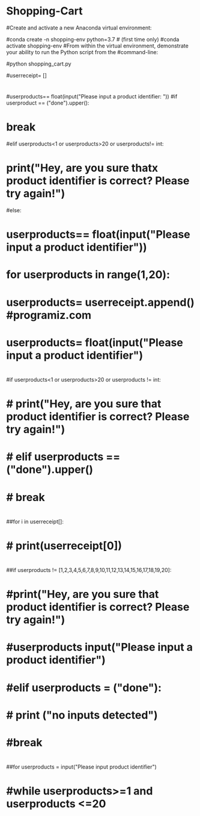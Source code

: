 # Shopping-Cart
#Create and activate a new Anaconda virtual environment:

#conda create -n shopping-env python=3.7 # (first time only)
#conda activate shopping-env
#From within the virtual environment, demonstrate your ability to run the Python script from the #command-line:

#python shopping_cart.py


#userreceipt= []
#
#userproducts== float(input("Please input a product identifier: "))
#if userproduct == ("done").upper():
#    break
#elif userproducts<1 or userproducts>20 or userproducts!= int:
#        print("Hey, are you sure thatx product identifier is correct? Please try again!")
#else:
#    userproducts== float(input("Please input a product identifier"))
#    for userproducts in range(1,20):
#        userproducts= userreceipt.append() #programiz.com
#        userproducts= float(input("Please input a product identifier")
#
#if userproducts<1 or userproducts>20 or userproducts != int:
# #       print("Hey, are you sure that product identifier is correct? Please try again!")    
#  #  elif userproducts ==("done").upper()
#   #     break
#
##for i in userreceipt[]:
# #   print(userreceipt[0]) 
#    
#
#
##if userproducts != [1,2,3,4,5,6,7,8,9,10,11,12,13,14,15,16,17,18,19,20]:
#    #print("Hey, are you sure that product identifier is correct? Please try again!")
#    #userproducts input("Please input a product identifier")
#    #elif userproducts = ("done"):
#       # print ("no inputs detected")
#        #break
#
#
##for userproducts = input("Please input product identifier")
#    #while userproducts>=1 and userproducts <=20